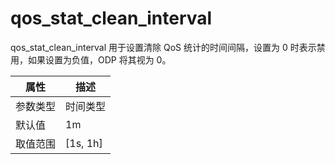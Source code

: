 # qos_stat_clean_interval

qos_stat_clean_interval 用于设置清除 QoS 统计的时间间隔，设置为 0 时表示禁用，如果设置为负值，ODP 将其视为 0。

|  属性    | 描述     |
|----------|---------|
| 参数类型 |   时间类型      |
| 默认值   | 1m     |
| 取值范围 | [1s, 1h]  |
